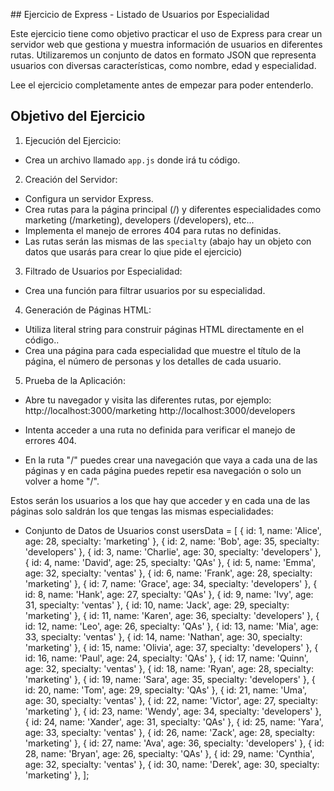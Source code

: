 ## Ejercicio de Express - Listado de Usuarios por Especialidad

Este ejercicio tiene como objetivo practicar el uso de Express para crear un servidor web que gestiona y muestra información de usuarios en diferentes rutas. Utilizaremos un conjunto de datos en formato JSON que representa usuarios con diversas características, como nombre, edad y especialidad.

Lee el ejercicio completamente antes de empezar para poder entenderlo.

## Objetivo del Ejercicio

1. Ejecución del Ejercicio:
  - Crea un archivo llamado `app.js` donde irá tu código.

2. Creación del Servidor:
  - Configura un servidor Express.
  - Crea rutas para la página principal (/) y diferentes especialidades como marketing (/marketing), developers (/developers), etc...
  - Implementa el manejo de errores 404 para rutas no definidas.
  - Las rutas serán las mismas de las `specialty` (abajo hay un objeto con datos que usarás para crear lo qiue pide el ejercicio)

3. Filtrado de Usuarios por Especialidad:
  - Crea una función para filtrar usuarios por su especialidad.

4. Generación de Páginas HTML:
  - Utiliza literal string para construir páginas HTML directamente en el código..
  - Crea una página para cada especialidad que muestre el título de la página, el número de personas y los detalles de cada usuario.

5. Prueba de la Aplicación:
  - Abre tu navegador y visita las diferentes rutas, por ejemplo:
http://localhost:3000/marketing
http://localhost:3000/developers

  - Intenta acceder a una ruta no definida para verificar el manejo de errores 404.
  - En la ruta "/" puedes crear una navegación que vaya a cada una de las páginas y en cada página puedes repetir esa navegación o solo un volver a home "/".

Estos serán los usuarios a los que hay que acceder y en cada una de las páginas solo saldrán los que tengas las mismas especialidades:
* Conjunto de Datos de Usuarios
const usersData = [
  { id: 1, name: 'Alice', age: 28, specialty: 'marketing' },
  { id: 2, name: 'Bob', age: 35, specialty: 'developers' },
  { id: 3, name: 'Charlie', age: 30, specialty: 'developers' },
  { id: 4, name: 'David', age: 25, specialty: 'QAs' },
  { id: 5, name: 'Emma', age: 32, specialty: 'ventas' },
  { id: 6, name: 'Frank', age: 28, specialty: 'marketing' },
  { id: 7, name: 'Grace', age: 34, specialty: 'developers' },
  { id: 8, name: 'Hank', age: 27, specialty: 'QAs' },
  { id: 9, name: 'Ivy', age: 31, specialty: 'ventas' },
  { id: 10, name: 'Jack', age: 29, specialty: 'marketing' },
  { id: 11, name: 'Karen', age: 36, specialty: 'developers' },
  { id: 12, name: 'Leo', age: 26, specialty: 'QAs' },
  { id: 13, name: 'Mia', age: 33, specialty: 'ventas' },
  { id: 14, name: 'Nathan', age: 30, specialty: 'marketing' },
  { id: 15, name: 'Olivia', age: 37, specialty: 'developers' },
  { id: 16, name: 'Paul', age: 24, specialty: 'QAs' },
  { id: 17, name: 'Quinn', age: 32, specialty: 'ventas' },
  { id: 18, name: 'Ryan', age: 28, specialty: 'marketing' },
  { id: 19, name: 'Sara', age: 35, specialty: 'developers' },
  { id: 20, name: 'Tom', age: 29, specialty: 'QAs' },
  { id: 21, name: 'Uma', age: 30, specialty: 'ventas' },
  { id: 22, name: 'Victor', age: 27, specialty: 'marketing' },
  { id: 23, name: 'Wendy', age: 34, specialty: 'developers' },
  { id: 24, name: 'Xander', age: 31, specialty: 'QAs' },
  { id: 25, name: 'Yara', age: 33, specialty: 'ventas' },
  { id: 26, name: 'Zack', age: 28, specialty: 'marketing' },
  { id: 27, name: 'Ava', age: 36, specialty: 'developers' },
  { id: 28, name: 'Bryan', age: 26, specialty: 'QAs' },
  { id: 29, name: 'Cynthia', age: 32, specialty: 'ventas' },
  { id: 30, name: 'Derek', age: 30, specialty: 'marketing' },
];
